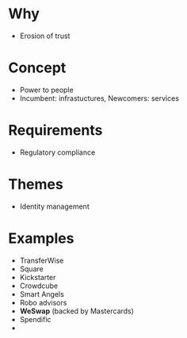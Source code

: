 # Why
- Erosion of trust

# Concept
- Power to people
- Incumbent: infrastuctures, Newcomers: services

# Requirements
- Regulatory compliance

# Themes
- Identity management

# Examples
- TransferWise
- Square
- Kickstarter
- Crowdcube
- Smart Angels
- Robo advisors
- **WeSwap** (backed by Mastercards)
- Spendific
- 
